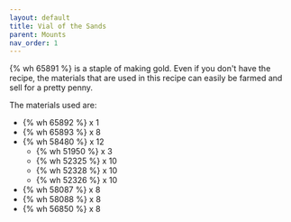 ```yaml
---
layout: default
title: Vial of the Sands
parent: Mounts
nav_order: 1
---
```

{% wh 65891 %} is a staple of making gold.  Even if you don't have the recipe, the materials that are used in this recipe can easily be farmed and sell for a pretty penny.

The materials used are:

 - {% wh 65892 %} x 1
 - {% wh 65893 %} x 8
 - {% wh 58480 %}  x 12 
   - {% wh 51950 %} x 3
   - {% wh 52325 %} x 10
   - {% wh 52328 %} x 10
   - {% wh 52326 %} x 10
 - {% wh 58087 %} x 8
 - {% wh 58088 %} x 8
 - {% wh 56850 %} x 8
